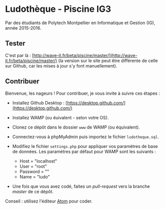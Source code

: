 # Ludothèque - Piscine IG3
Par des étudiants de Polytech Montpellier en Informatique et Gestion (IG), année 2015-2016.

## Tester
C'est par là : [http://wave-it.fr/beta/piscine/master/](http://wave-it.fr/beta/piscine/master/) (la version sur le site peut être différente de celle sur Github, car les mises à jour s'y font manuellement).

## Contribuer
Bienvenue, les nageurs ! Pour contribuer, je vous invite à suivre ces étapes :
- Installez Github Desktop : [https://desktop.github.com/](https://desktop.github.com/)
- Installez WAMP (ou éuivalent - selon votre OS).
- Clonez ce dépôt dans le dossier `www` de WAMP (ou équivalent).
- Connectez-vous à phpMyAdmin puis importez le fichier `ludotheque.sql`.
- Modifiez le fichier `settings.php` pour appliquer vos paramètres de base de données. Les paramètres par défaut pour WAMP sont les suivants :
  - Host = "localhost"
  - User = "root"
  - Password = ""
  - Name = "ludo"

- Une fois que vous avez codé, faites un _pull-request_ vers la branche _master_ de ce dépôt.

Conseil : utilisez l'éditeur [Atom](https://atom.io/) pour coder.
